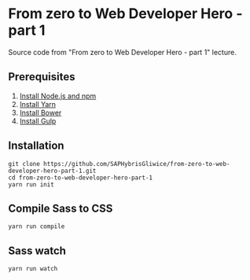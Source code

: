 # From zero to Web Developer Hero - part 1

Source code from "From zero to Web Developer Hero - part 1" lecture.

## Prerequisites
1. [Install Node.js and npm](https://docs.npmjs.com/getting-started/installing-node)
2. [Install Yarn](https://yarnpkg.com/en/docs/install)
3. [Install Bower](https://bower.io/#install-bower)
4. [Install Gulp](https://github.com/gulpjs/gulp/blob/master/docs/getting-started.md)

## Installation
```
git clone https://github.com/SAPHybrisGliwice/from-zero-to-web-developer-hero-part-1.git
cd from-zero-to-web-developer-hero-part-1
yarn run init
```

## Compile Sass to CSS
```
yarn run compile
```

## Sass watch
```
yarn run watch
```
